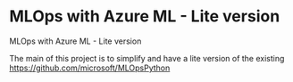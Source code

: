 # MLOps with Azure ML - Lite version
MLOps with Azure ML - Lite version <BR>

The main of this project is to simplify and have a lite version of the existing https://github.com/microsoft/MLOpsPython
